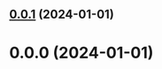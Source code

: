 ## [0.0.1](https://github.com/MohamedBechirMejri/js-ext/compare/v0.0.0...v0.0.1) (2024-01-01)



# 0.0.0 (2024-01-01)



